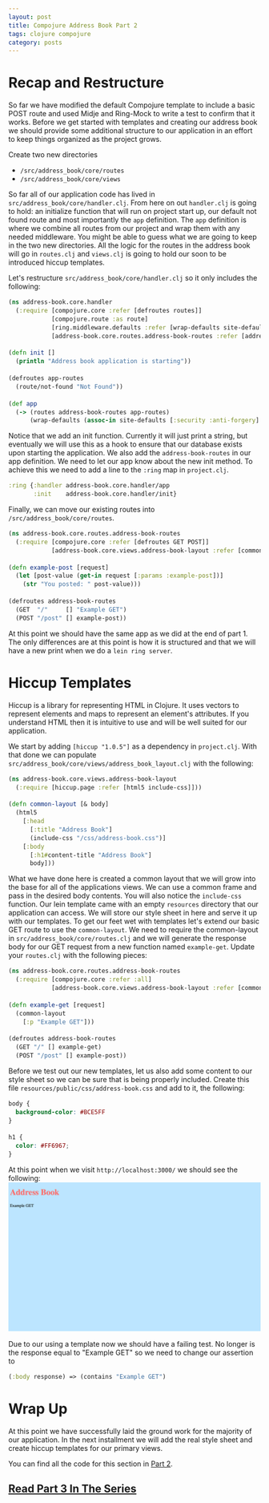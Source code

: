```yaml
---
layout: post
title: Compojure Address Book Part 2
tags: clojure compojure
category: posts
---
```


# Recap and Restructure

So far we have modified the default Compojure template to include a basic POST
route and used Midje and Ring-Mock to write a test to confirm that it works.
Before we get started with templates and creating our address book we should
provide some additional structure to our application in an effort to keep
things organized as the project grows.

Create two new directories

* `/src/address_book/core/routes`
* `/src/address_book/core/views`

So far all of our application code has lived in
`src/address_book/core/handler.clj`. From here on out `handler.clj` is going to
hold: an initialize function that will run on project start up, our default not
found route and most importantly the `app` definition. The `app` definition is
where we combine all routes from our project and wrap them with any needed
middleware.  You might be able to guess what we are going to keep in the two
new directories. All the logic for the routes in the address book will go in
`routes.clj` and `views.clj` is going to hold our soon to be introduced hiccup
templates.

Let's restructure `src/address_book/core/handler.clj` so it only includes the following:

``` clojure
(ns address-book.core.handler
  (:require [compojure.core :refer [defroutes routes]]
            [compojure.route :as route]
            [ring.middleware.defaults :refer [wrap-defaults site-defaults]]
            [address-book.core.routes.address-book-routes :refer [address-book-routes]]))

(defn init []
  (println "Address book application is starting"))

(defroutes app-routes
  (route/not-found "Not Found"))

(def app
  (-> (routes address-book-routes app-routes)
      (wrap-defaults (assoc-in site-defaults [:security :anti-forgery] false))))
```

Notice that we add an init function. Currently it will just print a string, but
eventually we will use this as a hook to ensure that our database exists upon
starting the application. We also add the `address-book-routes` in our app
definition. We need to let our app know about the new init method. To achieve
this we need to add a line to the `:ring` map in `project.clj`.

``` clojure
:ring {:handler address-book.core.handler/app
       :init    address-book.core.handler/init}
```

Finally, we can move our existing routes into `/src/address_book/core/routes`.

``` clojure
(ns address-book.core.routes.address-book-routes
  (:require [compojure.core :refer [defroutes GET POST]]
            [address-book.core.views.address-book-layout :refer [common-layout]]))

(defn example-post [request]
  (let [post-value (get-in request [:params :example-post])]
    (str "You posted: " post-value)))

(defroutes address-book-routes
  (GET  "/"     [] "Example GET")
  (POST "/post" [] example-post))
```

At this point we should have the same app as we did at the end of part 1. The
only differences are at this point is how it is structured and that we will have a
new print when we do a `lein ring server`.

# Hiccup Templates

Hiccup is a library for representing HTML in Clojure. It uses vectors to
represent elements and maps to represent an element's attributes. If you
understand HTML then it is intuitive to use and will be well suited for our
application.

We start by adding `[hiccup "1.0.5"]` as a dependency in `project.clj`. With
that done we can populate `src/address_book/core/views/address_book_layout.clj`
with the following:

``` clojure
(ns address-book.core.views.address-book-layout
  (:require [hiccup.page :refer [html5 include-css]]))

(defn common-layout [& body]
  (html5
    [:head
      [:title "Address Book"]
      (include-css "/css/address-book.css")]
    [:body
      [:h1#content-title "Address Book"]
      body]))
```

What we have done here is created a common layout that we will grow into the
base for all of the applications views. We can use a common frame and pass in
the desired body contents. You will also notice the `include-css` function. Our
lein template came with an empty `resources` directory that our application can
access. We will store our style sheet in here and serve it up with our
templates. To get our feet wet with templates let's extend our basic GET route
to use the `common-layout`. We need to require the common-layout in
`src/address_book/core/routes.clj` and we will generate the response body for
our GET request from a new function named `example-get`. Update your
`routes.clj` with the following pieces:

``` clojure
(ns address-book.core.routes.address-book-routes
  (:require [compojure.core :refer :all]
            [address-book.core.views.address-book-layout :refer [common-layout]]))

(defn example-get [request]
  (common-layout
    [:p "Example GET"]))

(defroutes address-book-routes
  (GET "/" [] example-get)
  (POST "/post" [] example-post))
```

Before we test out our new templates, let us also add some content to our style
sheet so we can be sure that is being properly included. Create this file
`resources/public/css/address-book.css` and add to it, the following:

``` css
body {
  background-color: #BCE5FF
}

h1 {
  color: #FF6967;
}
```

At this point when we visit `http://localhost:3000/` we should see the following:
![Basic GET route](/assets/basic-get-route.png)

Due to our using a template now we should have a failing test. No longer is the
response equal to "Example GET" so we need to change our assertion to

``` clojure
(:body response) => (contains "Example GET")
```

# Wrap Up

At this point we have successfully laid the ground work for the majority of our
application. In the next installment we will add the real style sheet and
create hiccup templates for our primary views.

You can find all the code for this section in [Part 2](https://github.com/JarrodCTaylor/compojure-address-book/tree/2).

## [Read Part 3 In The Series](/posts/Compojure-Address-Book-Part-3/)
